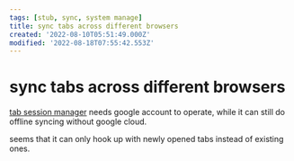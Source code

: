 ```yaml
---
tags: [stub, sync, system manage]
title: sync tabs across different browsers
created: '2022-08-10T05:51:49.000Z'
modified: '2022-08-18T07:55:42.553Z'
---
```


# sync tabs across different browsers

[tab session manager](https://github.com/sienori/Tab-Session-Manager) needs google account to operate, while it can still do offline syncing without google cloud.

seems that it can only hook up with newly opened tabs instead of existing ones.
